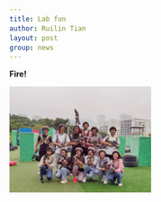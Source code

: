 ```yaml
---
title: Lab fun
author: Ruilin Tian
layout: post
group: news
---
```

 **Fire!**

 <img src="/static/img/news/20221104_lab_fun.jpg" width="50%" alt="lab-fun" class="img-fluid"> 





  



